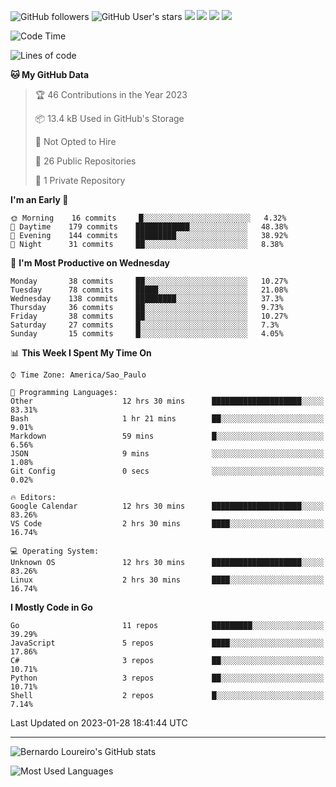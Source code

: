 ![GitHub followers](https://img.shields.io/github/followers/bernardolm?style=for-the-badge&label=GitHub%20followers) ![GitHub User's stars](https://img.shields.io/github/stars/bernardolm?style=for-the-badge&label=GitHub%20User's%20stars) [![](https://img.shields.io/static/v1?logo=linkedin&label=LinkedIn&message=bernardolm&color=0A66C2&style=for-the-badge)](https://www.linkedin.com/in/bernardolm) [![](https://img.shields.io/static/v1?logo=lastdotfm&label=last.fm&message=bernardolm&color=D51007&style=for-the-badge)](https://www.last.fm/user/bernardolm) [![](https://img.shields.io/static/v1?logo=spotify&label=spotify&message=bernardolou&color=1ED760&style=for-the-badge)](https://open.spotify.com/user/bernardolou) [![](https://img.shields.io/static/v1?logo=awesomelists&label=My%20awesome%20stars&message=⭐⭐⭐&color=FC60A8&style=for-the-badge)](https://github.com/bernardolm/awesome-stars)

<!--START_SECTION:waka-->
![Code Time](http://img.shields.io/badge/Code%20Time-2%2C138%20hrs%2015%20mins-blue)

![Lines of code](https://img.shields.io/badge/From%20Hello%20World%20I%27ve%20Written-1%20Million%20lines%20of%20code-blue)

**🐱 My GitHub Data** 

> 🏆 46 Contributions in the Year 2023
 > 
> 📦 13.4 kB Used in GitHub's Storage 
 > 
> 🚫 Not Opted to Hire
 > 
> 📜 26 Public Repositories 
 > 
> 🔑 1 Private Repository 
 > 
**I'm an Early 🐤** 

```text
🌞 Morning    16 commits     █░░░░░░░░░░░░░░░░░░░░░░░░   4.32% 
🌆 Daytime    179 commits    ████████████░░░░░░░░░░░░░   48.38% 
🌃 Evening    144 commits    █████████░░░░░░░░░░░░░░░░   38.92% 
🌙 Night      31 commits     ██░░░░░░░░░░░░░░░░░░░░░░░   8.38%

```
📅 **I'm Most Productive on Wednesday** 

```text
Monday       38 commits     ██░░░░░░░░░░░░░░░░░░░░░░░   10.27% 
Tuesday      78 commits     █████░░░░░░░░░░░░░░░░░░░░   21.08% 
Wednesday    138 commits    █████████░░░░░░░░░░░░░░░░   37.3% 
Thursday     36 commits     ██░░░░░░░░░░░░░░░░░░░░░░░   9.73% 
Friday       38 commits     ██░░░░░░░░░░░░░░░░░░░░░░░   10.27% 
Saturday     27 commits     █░░░░░░░░░░░░░░░░░░░░░░░░   7.3% 
Sunday       15 commits     █░░░░░░░░░░░░░░░░░░░░░░░░   4.05%

```


📊 **This Week I Spent My Time On** 

```text
⌚︎ Time Zone: America/Sao_Paulo

💬 Programming Languages: 
Other                    12 hrs 30 mins      ████████████████████░░░░░   83.31% 
Bash                     1 hr 21 mins        ██░░░░░░░░░░░░░░░░░░░░░░░   9.01% 
Markdown                 59 mins             █░░░░░░░░░░░░░░░░░░░░░░░░   6.56% 
JSON                     9 mins              ░░░░░░░░░░░░░░░░░░░░░░░░░   1.08% 
Git Config               0 secs              ░░░░░░░░░░░░░░░░░░░░░░░░░   0.02%

🔥 Editors: 
Google Calendar          12 hrs 30 mins      ████████████████████░░░░░   83.26% 
VS Code                  2 hrs 30 mins       ████░░░░░░░░░░░░░░░░░░░░░   16.74%

💻 Operating System: 
Unknown OS               12 hrs 30 mins      ████████████████████░░░░░   83.26% 
Linux                    2 hrs 30 mins       ████░░░░░░░░░░░░░░░░░░░░░   16.74%

```

**I Mostly Code in Go** 

```text
Go                       11 repos            █████████░░░░░░░░░░░░░░░░   39.29% 
JavaScript               5 repos             ████░░░░░░░░░░░░░░░░░░░░░   17.86% 
C#                       3 repos             ██░░░░░░░░░░░░░░░░░░░░░░░   10.71% 
Python                   3 repos             ██░░░░░░░░░░░░░░░░░░░░░░░   10.71% 
Shell                    2 repos             █░░░░░░░░░░░░░░░░░░░░░░░░   7.14%

```



 Last Updated on 2023-01-28 18:41:44 UTC
<!--END_SECTION:waka-->

---

![Bernardo Loureiro's GitHub stats](https://github-readme-stats.vercel.app/api?username=bernardolm&count_private=true&show_icons=true&theme=nightowl&include_all_commits=true)

![Most Used Languages](https://github-readme-stats.vercel.app/api/top-langs/?username=bernardolm&theme=nightowl&langs_count=99)
